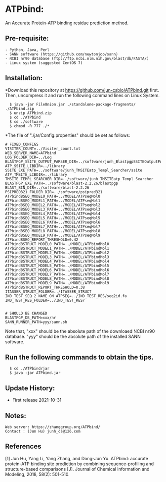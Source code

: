 # ATPbind: 
An Accurate Protein-ATP binding residue prediction method.

## Pre-requisite:
    - Python, Java, Perl
    - SANN software (https://github.com/newtonjoo/sann)
    - NCBI nr90 database (ftp://ftp.ncbi.nlm.nih.gov/blast/db/FASTA/)
    - Linux system (suggested CentOS 7)

## Installation:

*Download this repository at https://github.com/jun-csbio/ATPbind.git first. Then, uncompress it and run the following command lines on Linux System.
~~~
  $ java -jar FileUnion.jar ./standalone-package-fragments/ ./ATPbind.zip
  $ unzip ATPbind.zip
  $ cd ./ATPbind
  $ cd ./software
  $ chmod -R 777 ./*
~~~

*The file of "./jar/Config.properties" should be set as follows:
~~~
# FIXED_CONFIGS
VISITER_COUNT=../Visiter_count.txt
WEB_SERVER_NAME=ATPbind
LOG_FOLDER_DIR=../Log
BLASTPGP_SSITE_OUTPUT_PARSER_DIR=../software/junh_BlastpgpSSITEOutputPARSER
ATP_SSITE_LIBDIR=../library
SSITE_EXE_PATH=../software/junh_TMSITEatp_Templ_Searcher/ssite
ATP_TMSITE_LIBDIR=../library
TMSITE_TEMPL_SEARCHER_DIR=../software/junh_TMSITEatp_Templ_Searcher
BLASTPGP_EXE_PATH=../software/blast-2.2.26/blastpgp
BLAST_BIN_DIR=../software/blast-2.2.26
PSIPRED321_FOLDER_DIR=../software/psipred321
ATPbind8SEQ_MODEL0_PATH=../MODEL/ATPseqMol0
ATPbind8SEQ_MODEL1_PATH=../MODEL/ATPseqMol1
ATPbind8SEQ_MODEL2_PATH=../MODEL/ATPseqMol2
ATPbind8SEQ_MODEL3_PATH=../MODEL/ATPseqMol3
ATPbind8SEQ_MODEL4_PATH=../MODEL/ATPseqMol4
ATPbind8SEQ_MODEL5_PATH=../MODEL/ATPseqMol5
ATPbind8SEQ_MODEL6_PATH=../MODEL/ATPseqMol6
ATPbind8SEQ_MODEL7_PATH=../MODEL/ATPseqMol7
ATPbind8SEQ_MODEL8_PATH=../MODEL/ATPseqMol8
ATPbind8SEQ_MODEL9_PATH=../MODEL/ATPseqMol9
ATPbind8SEQ_REPORT_THRESHOLD=0.42
ATPbind8STRUCT_MODEL0_PATH=../MODEL/ATPbindMol0
ATPbind8STRUCT_MODEL1_PATH=../MODEL/ATPbindMol1
ATPbind8STRUCT_MODEL2_PATH=../MODEL/ATPbindMol2
ATPbind8STRUCT_MODEL3_PATH=../MODEL/ATPbindMol3
ATPbind8STRUCT_MODEL4_PATH=../MODEL/ATPbindMol4
ATPbind8STRUCT_MODEL5_PATH=../MODEL/ATPbindMol5
ATPbind8STRUCT_MODEL6_PATH=../MODEL/ATPbindMol6
ATPbind8STRUCT_MODEL7_PATH=../MODEL/ATPbindMol7
ATPbind8STRUCT_MODEL8_PATH=../MODEL/ATPbindMol8
ATPbind8STRUCT_MODEL9_PATH=../MODEL/ATPbindMol9
ATPbind8STRUCT_REPORT_THRESHOLD=0.38
ITASSER_STRUCT_FOLDER=../ITASSER_STRUCT
IND_TEST_SEQ_2_NAME_ON_ATPSEQ=../IND_TEST_RES/seq2id.fa
IND_TEST_RES_FOLDER=../IND_TEST_RES/


# SHOULD BE CHANGED
BLASTPGP_DB_PATH=xxx/nr
SANN_RUNNER_PATH=yyy/sann.sh
~~~

Note that, "xxx" should be the absolute path of the downloaed NCBI nr90 database. "yyy" should be the absolute path of the installed SANN software.

## Run the following commands to obtain the tips. 
~~~
  $ cd ./ATPbind/jar
  $ java -jar ATPbind.jar
~~~

## Update History:

- First release 2021-10-31

## Notes:
	Web server: https://zhanggroup.org/ATPbind/
	Contact : (Jun Hu) junh_cs@126.com
	
## References

[1] Jun Hu, Yang Li, Yang Zhang, and Dong-Jun Yu. ATPbind: accurate protein-ATP binding site prediction by combining sequence-profiling and structure-based comparisons [J]. Journal of Chemical Information and Modeling, 2018, 58(2): 501-510.
